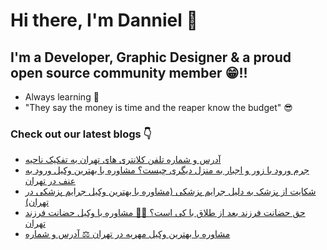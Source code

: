 # Hi there, I'm Danniel 👋 

## I'm a Developer, Graphic Designer & a proud open source community member 😁!!

- Always learning 🧐
- "They say the money is time and the reaper know the budget" 😎

### Check out our latest blogs 👇

<!-- BLOG-POST-LIST:START -->
- [آدرس و شماره تلفن کلانتری های تهران به تفکیک ناحیه](https://hesabraslaw.com/blog/%D8%A2%D8%AF%D8%B1%D8%B3-%D9%88-%D8%B4%D9%85%D8%A7%D8%B1%D9%87-%D8%AA%D9%84%D9%81%D9%86-%DA%A9%D9%84%D8%A7%D9%86%D8%AA%D8%B1%DB%8C-%D9%87%D8%A7%DB%8C-%D8%AA%D9%87%D8%B1%D8%A7%D9%86-%D8%A8%D9%87-%D8%AA%D9%81%DA%A9%DB%8C%DA%A9-%D9%86%D8%A7%D8%AD%DB%8C%D9%87/)
- [جرم ورود با زور و اجبار به منزل دیگری چیست؟ مشاوره با بهترین وکیل ورود به عنف در تهران](https://hesabraslaw.com/blog/%D8%AC%D8%B1%D9%85-%D9%88%D8%B1%D9%88%D8%AF-%D8%A8%D8%A7-%D8%B2%D9%88%D8%B1-%D9%88-%D8%A7%D8%AC%D8%A8%D8%A7%D8%B1-%D8%A8%D9%87-%D9%85%D9%86%D8%B2%D9%84-%D8%AF%DB%8C%DA%AF%D8%B1%DB%8C-%DA%86%DB%8C%D8%B3%D8%AA-%D9%85%D8%B4%D8%A7%D9%88%D8%B1%D9%87-%D8%A8%D8%A7-%D8%A8%D9%87%D8%AA%D8%B1%DB%8C%D9%86-%D9%88%DA%A9%DB%8C%D9%84-%D9%88%D8%B1%D9%88%D8%AF-%D8%A8%D9%87-%D8%B9%D9%86%D9%81-%D8%AF%D8%B1-%D8%AA%D9%87%D8%B1%D8%A7%D9%86/)
- [شکایت از پزشک به دلیل جرایم پزشکی &lpar;مشاوره با بهترین وکیل جرایم پزشکی در تهران&rpar;](https://hesabraslaw.com/blog/%D8%AC%D8%B1%D8%A7%DB%8C%D9%85-%D9%BE%D8%B2%D8%B4%DA%A9%DB%8C-%DA%86%DB%8C%D8%B3%D8%AA-%D9%85%D8%B4%D8%A7%D9%88%D8%B1%D9%87-%D8%A8%D8%A7-%D8%A8%D9%87%D8%AA%D8%B1%DB%8C%D9%86-%D9%88%DA%A9%DB%8C%D9%84-%D8%AC%D8%B1%D8%A7%DB%8C%D9%85-%D9%BE%D8%B2%D8%B4%DA%A9%DB%8C-%D8%AF%D8%B1-%D8%AA%D9%87%D8%B1%D8%A7%D9%86/)
- [حق حضانت فرزند بعد از طلاق با کی است؟ 👨‍⚖️ مشاوره با  وکیل حضانت فرزند تهران](https://hesabraslaw.com/blog/%D8%B4%D8%B1%D8%A7%DB%8C%D8%B7-%D8%AD%D8%B6%D8%A7%D9%86%D8%AA-%D9%81%D8%B1%D8%B2%D9%86%D8%AF-%DA%86%DB%8C%D8%B3%D8%AA-%D9%85%D8%B4%D8%A7%D9%88%D8%B1%D9%87-%D8%A8%D8%A7-%D8%A8%D9%87%D8%AA%D8%B1%DB%8C%D9%86-%D9%88%DA%A9%DB%8C%D9%84-%D8%AD%D8%B6%D8%A7%D9%86%D8%AA-%D9%81%D8%B1%D8%B2%D9%86%D8%AF-%D8%AF%D8%B1-%D8%AA%D9%87%D8%B1%D8%A7%D9%86/)
- [مشاوره با بهترین وکیل مهریه در تهران ⚖️ آدرس و شماره](https://hesabraslaw.com/blog/%D9%85%D8%B4%D8%A7%D9%88%D8%B1%D9%87-%D8%A8%D8%A7-%D8%A8%D9%87%D8%AA%D8%B1%DB%8C%D9%86-%D9%88%DA%A9%DB%8C%D9%84-%D9%85%D9%87%D8%B1%DB%8C%D9%87-%D8%AF%D8%B1-%D8%AA%D9%87%D8%B1%D8%A7%D9%86-%D8%A2%D8%AF%D8%B1%D8%B3-%D9%88-%D8%B4%D9%85%D8%A7%D8%B1%D9%87/)
<!-- BLOG-POST-LIST:END -->
